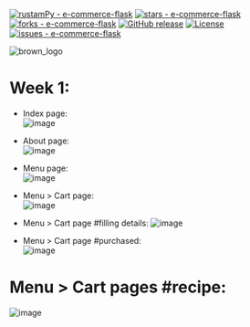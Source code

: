 [![rustamPy - e-commerce-flask](https://img.shields.io/static/v1?label=rustamPy&message=e-commerce-flask&color=blue&logo=github)](https://github.com/rustamPy/e-commerce-flask "Go to GitHub repo")
[![stars - e-commerce-flask](https://img.shields.io/github/stars/rustamPy/e-commerce-flask?style=social)](https://github.com/rustamPy/e-commerce-flask)
[![forks - e-commerce-flask](https://img.shields.io/github/forks/rustamPy/e-commerce-flask?style=social)](https://github.com/rustamPy/e-commerce-flask)
[![GitHub release](https://img.shields.io/github/release/rustamPy/e-commerce-flask?include_prereleases=&sort=semver&color=blue)](https://github.com/rustamPy/e-commerce-flask/releases/)
[![License](https://img.shields.io/badge/License-MIT-blue)](#license)
[![issues - e-commerce-flask](https://img.shields.io/github/issues/rustamPy/e-commerce-flask)](https://github.com/rustamPy/e-commerce-flask/issues)

![brown_logo](https://user-images.githubusercontent.com/35258613/221991685-442a63e1-0237-40db-9a95-834a08da96b7.png)

# Week 1:
* Index page:  
![image](https://user-images.githubusercontent.com/35258613/229305109-315dbeca-7eb7-488b-aed0-25e5554e05e6.png)

* About page:  
![image](https://user-images.githubusercontent.com/35258613/229305139-44fb1106-521f-4286-abce-92d9b0d02807.png)
 
* Menu page:  
![image](https://user-images.githubusercontent.com/35258613/229305162-0b55d058-2d0b-45bc-bc07-a5ae16587402.png)

* Menu > Cart page:  
![image](https://user-images.githubusercontent.com/35258613/229305221-4ad2215d-b7bc-4e91-a2fc-3b3be0940923.png)

* Menu > Cart page #filling details:
![image](https://user-images.githubusercontent.com/35258613/229305328-73a02b55-affc-438c-ab39-2d4bbb142eb1.png)

* Menu > Cart page #purchased:  
![image](https://user-images.githubusercontent.com/35258613/229305381-9e03c6c2-d023-401b-bc61-2fd15e606536.png)

# Menu > Cart pages #recipe:  
![image](https://user-images.githubusercontent.com/35258613/229326996-daaa526c-f1f4-45c8-b156-dc056dd930db.png)

